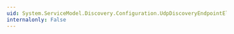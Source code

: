 ```yaml
---
uid: System.ServiceModel.Discovery.Configuration.UdpDiscoveryEndpointElement.InitializeFrom(System.ServiceModel.Description.ServiceEndpoint)
internalonly: False
---
```

